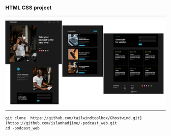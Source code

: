 
### HTML CSS project



---
![Alt-текст](https://github.com/islamhadjime/-podcast_web/blob/main/img/screen.jpg "SCREEN")


---
```
git clone  https://github.com/tailwindtoolbox/Ghostwind.git](https://github.com/islamhadjime/-podcast_web.git
cd -podcast_web

```


